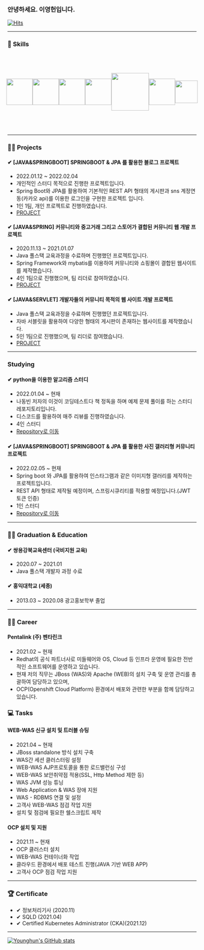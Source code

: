 ### 안녕하세요. 이영헌입니다.
[![Hits](https://hits.seeyoufarm.com/api/count/incr/badge.svg?url=https%3A%2F%2Fgithub.com%2Fdldudgjs31&count_bg=%2379C83D&title_bg=%23555555&icon=&icon_color=%23E7E7E7&title=hits&edge_flat=false)](https://hits.seeyoufarm.com)

---
### 🔨 Skills
<div style="display: flex; justify-content:center; align-items:center; width: 100%; height: 200;">
<img src="https://www.hanumoka.net/images/20180412-java-equals-hashCode_1.png"  height="70"/>
<img src="https://t1.daumcdn.net/cfile/tistory/9941A1385B99240D2E"  height="70"/>
<img src="https://hiseon.me/wp-content/uploads/2018/02/Apache-Web-Server.png"  height="70"/>
<img src="https://img1.daumcdn.net/thumb/R800x0/?scode=mtistory2&fname=https%3A%2F%2Fblog.kakaocdn.net%2Fdn%2Fb6pZi7%2FbtqJsiEguPL%2FkFtgaJrDKnYrAuGpveix80%2Fimg.png"  width="70"/>
<img src="https://blog.kakaocdn.net/dn/cYvH0j/btqBiBEIlr7/JspjSSVTRoEuGLEB0rHlB1/img.png"  width="100"/>
<img src="https://upload.wikimedia.org/wikipedia/commons/thumb/3/3a/OpenShift-LogoType.svg/1200px-OpenShift-LogoType.svg.png"  width="70"/>
 <img src="https://mblogthumb-phinf.pstatic.net/MjAxNzAzMTJfMjY3/MDAxNDg5Mjk2ODUyMDAz.6ZKzDX86YZh32qXlu7xuxQSOuI55wF3n9sGuLSRkF0Mg.8tx-NlT4UQgdyOVtSbqUb6VHrJqyXwzGCd6fWn_sgRwg.PNG.wlsdml1103/%EB%A6%AC%EB%88%85%EC%8A%A4.png?type=w800"  height="60"/>
 
</div>
 
---

### 🙋‍♂️ Projects
#### ✔ [JAVA&SPRINGBOOT] SPRINGBOOT & JPA 를 활용한 블로그 프로젝트
- 2022.01.12 ~ 2022.02.04
- 개인적인 스터디 목적으로 진행한 프로젝트입니다.
- Spring Boot와 JPA를 활용하여 기본적인 REST API 형태의 게시판과 sns 계정연동(카카오 api)를 이용한 로그인을 구현한 프로젝트 입니다.
- 1인 1팀, 개인 프로젝트로 진행하였습니다.
- [PROJECT](https://github.com/dldudgjs31/springboot-jpa-project)

#### ✔ [JAVA&SPRING] 커뮤니티와 중고거래 그리고 스토어가 결합된 커뮤니티 웹 개발 프로젝트
- 2020.11.13 ~ 2021.01.07
- Java 풀스택 교육과정을 수료하며 진행했던 프로젝트입니다.
- Spring Framework와 mybatis를 이용하여 커뮤니티와 쇼핑몰이 결합된 웹사이트를 제작했습니다.
- 4인 1팀으로 진행했으며, 팀 리더로 참여하였습니다.
- [PROJECT](https://github.com/dldudgjs31/Final_Project)
#### ✔ [JAVA&SERVLET] 개발자들의 커뮤니티 목적의 웹 사이트 개발 프로젝트
- Java 풀스택 교육과정을 수료하며 진행했던 프로젝트입니다.
- 자바 서블릿을 활용하여 다양한 형태의 게시판이 존재하는 웹사이트를 제작했습니다.
- 5인 1팀으로 진행했으며, 팀 리더로 참여했습니다.
- [PROJECT](https://github.com/dldudgjs31/semiProject_Servlet-JSP-JAVA)

---
### Studying
#### ✔ python을 이용한 알고리즘 스터디
- 2022.01.04 ~ 현재
- 나동빈 저자의 이것이 코딩테스트다 책 정독을 하며 예제 문제 풀이를 하는 스터디 레포지토리입니다.
- 디스코드를 활용하여 매주 리뷰를 진행하였습니다.
- 4인 스터디
- [Repository로 이동](https://github.com/dldudgjs31/python-for-coding-test)

#### ✔ [JAVA&SPRINGBOOT] SPRINGBOOT & JPA 를 활용한 사진 갤러리형 커뮤니티 프로젝트
- 2022.02.05 ~ 현재
- Spring boot 와 JPA를 활용하여 인스타그램과 같은 이미지형 갤러리를 제작하는 프로젝트입니다.
- REST API 형태로 제작될 예정이며, 스프링시큐리티를 적용할 예정입니다.(JWT 토큰 인증)
- 1인 스터디
- [Repository로 이동](https://github.com/dldudgjs31/springboot-jpa-instagram-project)
---
### 👨‍🎓  Graduation & Education

#### ✔ 쌍용강북교육센터 (국비지원 교육)
- 2020.07 ~ 2021.01
- Java 풀스택 개발자 과정 수료  
  
  
#### ✔ 홍익대학교 (세종)
- 2013.03 ~ 2020.08 광고홍보학부 졸업

---
### 👩‍💻  Career
#### Pentalink (주) 펜타린크
-  2021.02 ~ 현재
- Redhat의 공식 파트너사로 미들웨어와 OS, Cloud 등 인프라 운영에 필요한 전반적인 소프트웨어를 운영하고 있습니다.
- 현재 저의 직무는 JBoss (WAS)와 Apache (WEB)의 설치 구축 및 운영 관리를 총괄하여 담당하고 있으며, 
- OCP(Openshift Cloud Platform) 환경에서 배포와 관련한 부분을 함께 담당하고 있습니다.

### 💻 Tasks
####  WEB-WAS 신규 설치 및 트러블 슈팅
- 2021.04 ~ 현재
- JBoss standalone 방식 설치 구축
- WAS간 세션 클러스터링 설정
- WEB-WAS AJP프로토콜을 통한 로드밸런싱 구성
- WEB-WAS 보안취약점 적용(SSL, Http Method 제한 등)
- WAS JVM 성능 튜닝
- Web Application & WAS 장애 지원
- WAS - RDBMS 연결 및 설정
- 고객사 WEB-WAS 점검 작업 지원
- 설치 및 점검에 필요한 쉘스크립트 제작

####  OCP 설치 및 지원
- 2021.11 ~ 현재
- OCP 클러스터 설치
- WEB-WAS 컨테이너화 작업
- 클라우드 환경에서 배포 테스트 진행(JAVA 기반 WEB APP)
- 고객사 OCP 점검 작업 지원
---
### 🏆 Certificate
- ✔ 정보처리기사 (2020.11)
- ✔ SQLD (2021.04)
- ✔ Certified Kubernetes Administrator (CKA)(2021.12)
---

[![Younghun's GitHub stats](https://github-readme-stats.vercel.app/api?username=dldudgjs31)](https://github.com/anuraghazra/github-readme-stats)

<!--
**dldudgjs31/dldudgjs31** is a ✨ _special_ ✨ repository because its `README.md` (this file) appears on your GitHub profile.

Here are some ideas to get you started:

- 🔭 I’m currently working on ...
- 🌱 I’m currently learning ...
- 👯 I’m looking to collaborate on ...
- 🤔 I’m looking for help with ...
- 💬 Ask me about ...
- 📫 How to reach me: ...
- 😄 Pronouns: ...
- ⚡ Fun fact: ...
-->
